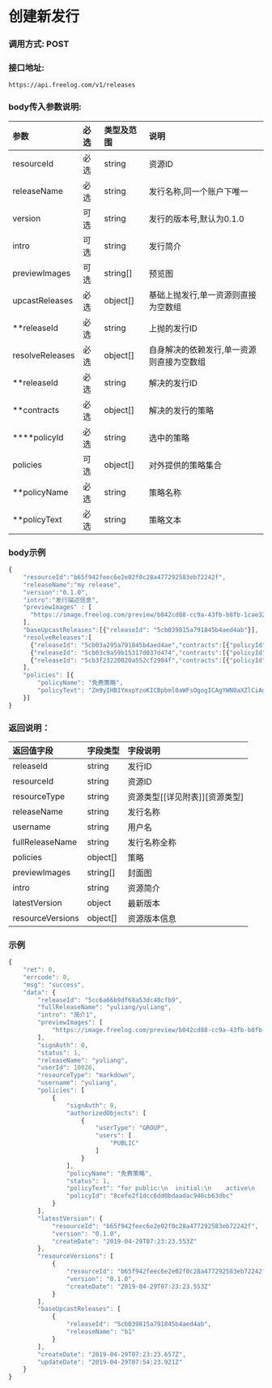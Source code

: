 # 创建新发行

### 调用方式: POST

### 接口地址:

```
https://api.freelog.com/v1/releases
```

### body传入参数说明:

| 参数 | 必选 | 类型及范围 | 说明 |
| :--- | :--- | :--- | :--- |
|resourceId|必选|string|资源ID|
|releaseName|必选|string|发行名称,同一个账户下唯一|
|version|可选|string|发行的版本号,默认为0.1.0|
|intro|可选|string|发行简介|
|previewImages |可选| string[] | 预览图 |
|upcastReleases|必选|object[]|基础上抛发行,单一资源则直接为空数组|
|**releaseId|必选|string|上抛的发行ID|
|resolveReleases|必选|object[]|自身解决的依赖发行,单一资源则直接为空数组|
|**releaseId|必选|string|解决的发行ID|
|**contracts|必选|object[]|解决的发行的策略|
|****policyId|必选|string|选中的策略|
|policies|可选|object[]|对外提供的策略集合|
|**policyName|必选|string|策略名称|
|**policyText|必选|string|策略文本|


### body示例

```js
{
	"resourceId":"b65f942feec6e2e02f0c28a477292583eb72242f",
    "releaseName":"my release",
    "version":"0.1.0",
    "intro":"发行描述信息",
    "previewImages" : [
      "https://image.freelog.com/preview/b042cd88-cc9a-43fb-b8fb-1cae320b7977.jpg"
    ],
    "baseUpcastReleases":[{"releaseId": "5cb039815a791845b4aed4ab"}],
    "resolveReleases":[
      {"releaseId": "5cb03a295a791845b4aed4ae","contracts":[{"policyId":"8cefe2f1dcc6dd0bdaadac946cb63dbc"}]},
      {"releaseId": "5cb03c9a59b15317d037d474","contracts":[{"policyId":"8cefe2f1dcc6dd0bdaadac946cb63dbc"}]},
      {"releaseId": "5cb3f23220020a552cf2984f","contracts":[{"policyId":"8cefe2f1dcc6dd0bdaadac946cb63dbc"}]}
    ],
    "policies": [{
		"policyName": "免费策略",
		"policyText": "Zm9yIHB1YmxpYzoKICBpbml0aWFsOgogICAgYWN0aXZlCiAgICByZWNvbnRyYWN0YWJsZQogICAgcHJlc2VudGFibGUKICAgIHRlcm1pbmF0ZQ=="
	}]
}
```

### 返回说明：

| 返回值字段 | 字段类型 | 字段说明 |
| :--- | :--- | :--- |
| releaseId | string | 发行ID|
| resourceId | string | 资源ID|
| resourceType | string | 资源类型[[详见附表]][资源类型] |
| releaseName| string | 发行名称 |
| username| string| 用户名|
| fullReleaseName| string | 发行名称全称 |
| policies|object[]|策略|
| previewImages|string[]|封面图|
| intro|string|资源简介|
| latestVersion|object|最新版本|
| resourceVersions|object[]|资源版本信息|


### 示例

```js
{
    "ret": 0,
    "errcode": 0,
    "msg": "success",
    "data": {
        "releaseId": "5cc6a66b9df68a53dc40cfb9",
        "fullReleaseName": "yuliang/yuliang",
        "intro": "简介1",
        "previewImages": [
            "https://image.freelog.com/preview/b042cd88-cc9a-43fb-b8fb-1cae320b7977.jpg"
        ],
        "signAuth": 0,
        "status": 1,
        "releaseName": "yuliang",
        "userId": 10026,
        "resourceType": "markdown",
        "username": "yuliang",
        "policies": [
            {
                "signAuth": 0,
                "authorizedObjects": [
                    {
                        "userType": "GROUP",
                        "users": [
                            "PUBLIC"
                        ]
                    }
                ],
                "policyName": "免费策略",
                "status": 1,
                "policyText": "for public:\n  initial:\n    active\n    recontractable\n    presentable\n    terminate",
                "policyId": "8cefe2f1dcc6dd0bdaadac946cb63dbc"
            }
        ],
        "latestVersion": {
            "resourceId": "b65f942feec6e2e02f0c28a477292583eb72242f",
            "version": "0.1.0",
            "createDate": "2019-04-29T07:23:23.553Z"
        },
        "resourceVersions": [
            {
                "resourceId": "b65f942feec6e2e02f0c28a477292583eb72242f",
                "version": "0.1.0",
                "createDate": "2019-04-29T07:23:23.553Z"
            }
        ],
        "baseUpcastReleases": [
            {
                "releaseId": "5cb039815a791845b4aed4ab",
                "releaseName": "b1"
            }
        ],
        "createDate": "2019-04-29T07:23:23.657Z",
        "updateDate": "2019-04-29T07:54:23.921Z"
    }
}
```


